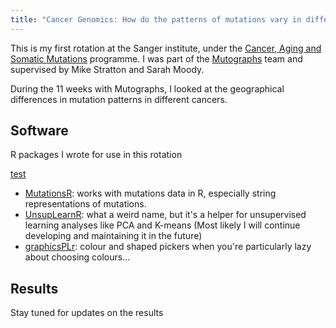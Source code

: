 ```yaml
---
title: "Cancer Genomics: How do the patterns of mutations vary in different countries?"
---
```


This is my first rotation at the Sanger institute, under the <a href="https://www.sanger.ac.uk/programme/cancer-ageing-and-somatic-mutation/">Cancer, Aging and Somatic Mutations</a> programme. I was part of the <a href="https://www.mutographs.org/">Mutographs</a> team and supervised by Mike Stratton and Sarah Moody.

During the 11 weeks with Mutographs, I looked at the geographical differences in mutation patterns in different cancers. 

## Software

R packages I wrote for use in this rotation


[test](https://github.com/Phuong-Le/mutationsR)

- [MutationsR](https://github.com/Phuong-Le/mutationsR): works with mutations data in R, especially string representations of mutations.
- [UnsupLearnR](https://github.com/Phuong-Le/UnsupLearnR): what a weird name, but it's a helper for unsupervised learning analyses like PCA and K-means (Most likely I will continue developing and maintaining it in the future)
- [graphicsPLr](https://github.com/Phuong-Le/graphicsPLr): colour and shaped pickers when you're particularly lazy about choosing colours...


## Results

Stay tuned for updates on the results